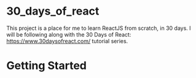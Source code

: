 # 30_days_of_react

This project is a place for me to learn ReactJS from scratch, in 30 days. I will be following along with the 30 Days of React: https://www.30daysofreact.com/ tutorial series.

# Getting Started

